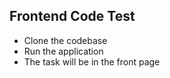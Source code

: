 ## Frontend Code Test
- Clone the codebase
- Run the application
- The task will be in the front page
